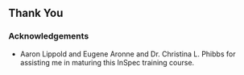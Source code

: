 ## Thank You

### Acknowledgements

- Aaron Lippold and Eugene Aronne and Dr. Christina L. Phibbs for assisting me in maturing this InSpec training course.